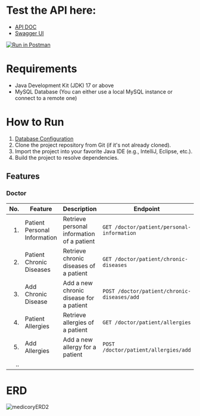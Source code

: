 # Test the API here:
- [API DOC](http://localhost:7777/v3/api-docs)
- [Swagger UI](http://localhost:7777/swagger-ui//index.html)

<a href="https://interstellar-capsule-619026.postman.co/collection/28660393-3250146c-3baa-4035-9ebe-837a4e7a0ce0?source=rip_html">
	<img alt="Run in Postman" src="https://run.pstmn.io/button.svg">
</a>

# Requirements
- Java Development Kit (JDK) 17 or above
- MySQL Database (You can either use a local MySQL instance or connect to a remote one)

# How to Run
1. [Database Configuration](DB#readme)
2. Clone the project repository from Git (if it's not already cloned).
3. Import the project into your favorite Java IDE (e.g., IntelliJ, Eclipse, etc.).
4. Build the project to resolve dependencies.

## Features

### Doctor

| No. | Feature                      | Description                                                     | Endpoint                                     |
|----:|------------------------------|-----------------------------------------------------------------|----------------------------------------------|
|  1. | Patient Personal Information | Retrieve personal information of a patient                      | `GET /doctor/patient/personal-information`  |
|  2. | Patient Chronic Diseases     | Retrieve chronic diseases of a patient                          | `GET /doctor/patient/chronic-diseases`      |
|  3. | Add Chronic Disease          | Add a new chronic disease for a patient                        | `POST /doctor/patient/chronic-diseases/add`|
|  4. | Patient Allergies            | Retrieve allergies of a patient                                | `GET /doctor/patient/allergies`             |
|  5. | Add Allergies                | Add a new allergy for a patient                                | `POST /doctor/patient/allergies/add`       |
|  .. |



# ERD

![medicoryERD2](https://github.com/said-ahmd/health_card/assets/108232157/6a505ea2-e375-43d8-b5a5-611f9f1c8301)
